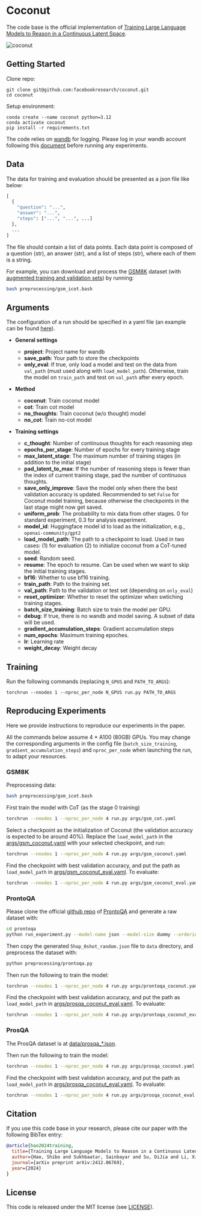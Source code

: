 # Coconut

The code base is the official implementation of [Training Large Language Models to Reason in a Continuous Latent Space](https://arxiv.org/abs/2412.06769).

![coconut](assets/coconut.png)

## Getting Started
Clone repo:
```
git clone git@github.com:facebookresearch/coconut.git
cd coconut
```

Setup environment:
```
conda create --name coconut python=3.12
conda activate coconut
pip install -r requirements.txt
```

The code relies on [wandb](https://wandb.ai/site/) for logging. Please log in your wandb account following this [document](https://docs.wandb.ai/ref/cli/wandb-login/) before running any experiments.

## Data

The data for training and evaluation should be presented as a json file like below:

```python
[
  {
    "question": "...",
    "answer": "...",
    "steps": ["...", "...", ...]
  },
  ...
]
```

The file should contain a list of data points. Each data point is composed of a question (str), an answer (str), and a list of steps (str), where each of them is a string.

For example, you can download and process the [GSM8K](https://arxiv.org/abs/2110.14168) dataset (with [augmented training and validation sets](https://github.com/da03/Internalize_CoT_Step_by_Step/tree/e06a32ee5e4cd117171daeb4755d2a97ece62761/data/gsm8k)) by running:

```bash
bash preprocessing/gsm_icot.bash
```

## Arguments

The configuration of a run should be specified in a yaml file (an example can be found [here](args/gsm_coconut.yaml)).

- **General settings**

  - **project**: Project name for wandb
  - **save_path**: Your path to store the checkpoints
  - **only_eval**: If true, only load a model and test on the data from `val_path` (must used along with `load_model_path`). Otherwise, train the model on `train_path` and test on `val_path` after every epoch.

- **Method**
  - **coconut**: Train coconut model
  - **cot**: Train cot model
  - **no_thoughts**: Train coconut (w/o thought) model
  - **no_cot**: Train no-cot model

- **Training settings**

  - **c_thought**: Number of continuous thoughts for each reasoning step
  - **epochs_per_stage**: Number of epochs for every training stage
  - **max_latent_stage**: The maximum number of training stages (in addition to the initial stage)
  - **pad_latent_to_max**: If the number of reasoning steps is fewer than the index of current training stage, pad the number of continuous thoughts.
  - **save_only_improve**: Save the model only when there the best validation accuracy is updated. Recommended to set `False` for Coconut model training, because otherwise the checkpoints in the last stage might now get saved.
  - **uniform_prob**: The probability to mix data from other stages. 0 for standard experiment, 0.3 for analysis experiment.
  - **model_id**: Huggingface model id to load as the initialization, e.g., `openai-community/gpt2`
  - **load_model_path**: The path to a checkpoint to load. Used in two cases: (1) for evaluation (2) to initialize coconut from a CoT-tuned model.
  - **seed**: Random seed.
  - **resume**: The epoch to resume. Can be used when we want to skip the initial training stages.
  - **bf16**: Whether to use bf16 training.
  - **train_path**: Path to the training set.
  - **val_path**: Path to the validation or test set (depending on `only_eval`)
  - **reset_optimizer**: Whether to reset the optimizer when swtiching training stages.
  - **batch_size_training**: Batch size to train the model per GPU.
  - **debug**: If true, there is no wandb and model saving. A subset of data will be used.
  - **gradient_accumulation_steps**: Gradient accumulation steps
  - **num_epochs**: Maximum training epoches.
  - **lr**: Learning rate
  - **weight_decay**: Weight decay


## Training

Run the following commands (replacing `N_GPUS` and `PATH_TO_ARGS`):

```
torchrun --nnodes 1 --nproc_per_node N_GPUS run.py PATH_TO_ARGS
```

## Reproducing Experiments

Here we provide instructions to reproduce our experiments in the paper.

All the commands below assume 4 * A100 (80GB) GPUs. You may change the corresponding arguments in the config file (`batch_size_training`, `gradient_accumulation_steps`) and `nproc_per_node` when launching the run, to adapt your resources.


### GSM8K

Preprocessing data:

```bash
bash preprocessing/gsm_icot.bash
```

First train the model with CoT (as the stage 0 training)

```bash
torchrun --nnodes 1 --nproc_per_node 4 run.py args/gsm_cot.yaml
```

Select a checkpoint as the initialization of Coconut (the validation accuracy is expected to be around 40%). Replace the `load_model_path` in the [args/gsm_coconut.yaml](args/gsm_coconut.yaml) with your selected checkpoint, and run:

```bash
torchrun --nnodes 1 --nproc_per_node 4 run.py args/gsm_coconut.yaml
```

Find the checkpoint with best validation accuracy, and put the path as `load_model_path` in [args/gsm_coconut_eval.yaml](args/gsm_coconut_eval.yaml). To evaluate:

```bash
torchrun --nnodes 1 --nproc_per_node 4 run.py args/gsm_coconut_eval.yaml
```

### ProntoQA

Please clone the official [github repo](https://github.com/asaparov/prontoqa/tree/f0145b867b3c106285ec9ea1941a3f6eb7c6162d) of [ProntoQA](https://arxiv.org/pdf/2210.01240) and generate a raw dataset with:

```bash
cd prontoqa
python run_experiment.py --model-name json --model-size dummy --ordering random --num-trials 10000 --few-shot-examples 0 --ontology fictional --min-hops 5 --max-hops 5 --hops-skip 1
```

Then copy the generated `5hop_0shot_random.json` file to `data` directory, and preprocess the dataset with:

```bash
python preprocessing/prontoqa.py
```


Then run the following to train the model:
```bash
torchrun --nnodes 1 --nproc_per_node 4 run.py args/prontoqa_coconut.yaml
```

Find the checkpoint with best validation accuracy, and put the path as `load_model_path` in [args/prosqa_coconut_eval.yaml](args/prosqa_coconut_eval.yaml). To evaluate:

```bash
torchrun --nnodes 1 --nproc_per_node 4 run.py args/prontoqa_coconut_eval.yaml
```


### ProsQA

The ProsQA dataset is at [data/prosqa_*.json](data).

Then run the following to train the model:
```bash
torchrun --nnodes 1 --nproc_per_node 4 run.py args/prosqa_coconut.yaml
```

Find the checkpoint with best validation accuracy, and put the path as `load_model_path` in [args/prosqa_coconut_eval.yaml](args/prosqa_coconut_eval.yaml). To evaluate:

```bash
torchrun --nnodes 1 --nproc_per_node 4 run.py args/prosqa_coconut_eval.yaml
```




## Citation
If you use this code base in your research, please cite our paper with the following BibTex entry:
```bibtex
@article{hao2024training,
  title={Training Large Language Models to Reason in a Continuous Latent Space},
  author={Hao, Shibo and Sukhbaatar, Sainbayar and Su, DiJia and Li, Xian and Hu, Zhiting and Weston, Jason and Tian, Yuandong},
  journal={arXiv preprint arXiv:2412.06769},
  year={2024}
}
```

## License
This code is released under the MIT license (see [LICENSE](LICENSE)).
